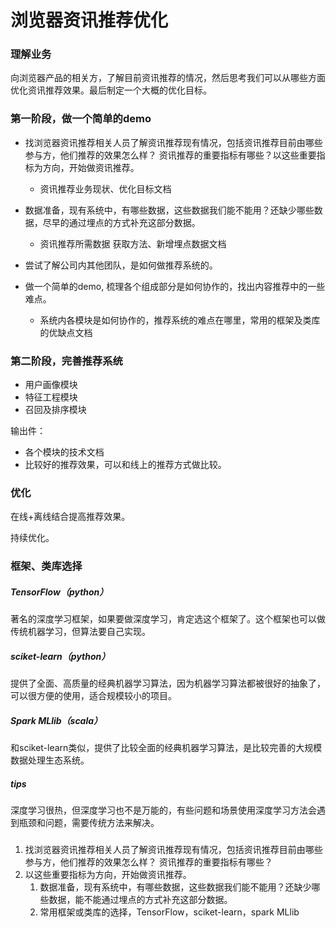 # 浏览器资讯推荐优化

### 理解业务

向浏览器产品的相关方，了解目前资讯推荐的情况，然后思考我们可以从哪些方面优化资讯推荐效果。最后制定一个大概的优化目标。

### 第一阶段，做一个简单的demo

- 找浏览器资讯推荐相关人员了解资讯推荐现有情况，包括资讯推荐目前由哪些参与方，他们推荐的效果怎么样？ 资讯推荐的重要指标有哪些？以这些重要指标为方向，开始做资讯推荐。
  - 资讯推荐业务现状、优化目标文档

- 数据准备，现有系统中，有哪些数据，这些数据我们能不能用？还缺少哪些数据，尽早的通过埋点的方式补充这部分数据。
  - 资讯推荐所需数据 获取方法、新增埋点数据文档
- 尝试了解公司内其他团队，是如何做推荐系统的。
- 做一个简单的demo, 梳理各个组成部分是如何协作的，找出内容推荐中的一些难点。
  - 系统内各模块是如何协作的，推荐系统的难点在哪里，常用的框架及类库的优缺点文档

### 第二阶段，完善推荐系统

- 用户画像模块
- 特征工程模块
- 召回及排序模块

输出件：

- 各个模块的技术文档
- 比较好的推荐效果，可以和线上的推荐方式做比较。

### 优化

在线+离线结合提高推荐效果。

持续优化。



### 框架、类库选择

##### TensorFlow（python）

著名的深度学习框架，如果要做深度学习，肯定选这个框架了。这个框架也可以做传统机器学习，但算法要自己实现。

##### sciket-learn（python）

提供了全面、高质量的经典机器学习算法，因为机器学习算法都被很好的抽象了，可以很方便的使用，适合规模较小的项目。

##### Spark MLlib（scala）

和sciket-learn类似，提供了比较全面的经典机器学习算法，是比较完善的大规模数据处理生态系统。

##### tips

深度学习很热，但深度学习也不是万能的，有些问题和场景使用深度学习方法会遇到瓶颈和问题，需要传统方法来解决。

###

1. 找浏览器资讯推荐相关人员了解资讯推荐现有情况，包括资讯推荐目前由哪些参与方，他们推荐的效果怎么样？ 资讯推荐的重要指标有哪些？
2. 以这些重要指标为方向，开始做资讯推荐。
   1. 数据准备，现有系统中，有哪些数据，这些数据我们能不能用？还缺少哪些数据，能不能通过埋点的方式补充这部分数据。
   2. 常用框架或类库的选择，TensorFlow，sciket-learn，spark MLlib
